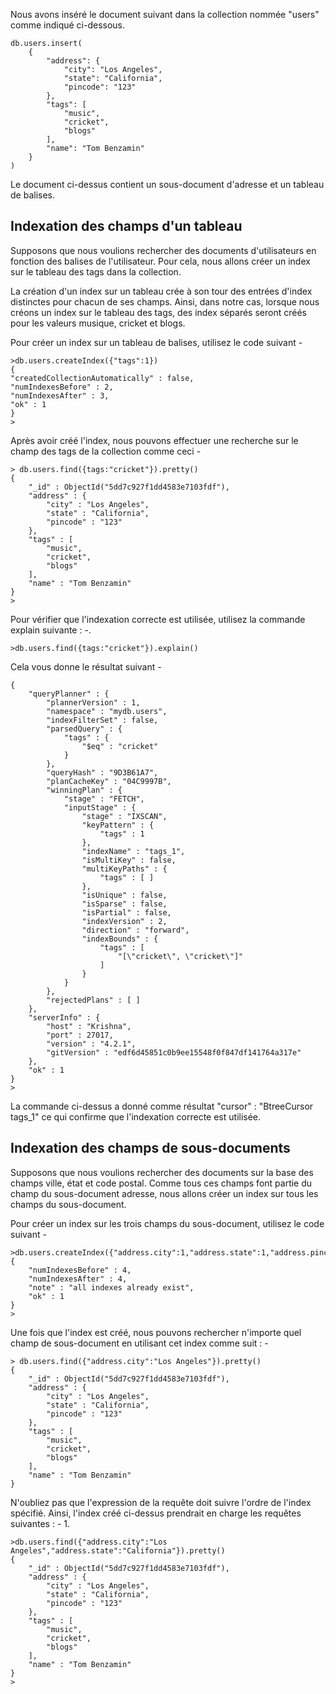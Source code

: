 Nous avons inséré le document suivant dans la collection nommée "users" comme indiqué ci-dessous.

```
db.users.insert(
	{
		"address": {
			"city": "Los Angeles",
			"state": "California",
			"pincode": "123"
		},
		"tags": [
			"music",
			"cricket",
			"blogs"
		],
		"name": "Tom Benzamin"
	}
)
```

Le document ci-dessus contient un sous-document d'adresse et un tableau de balises.

## Indexation des champs d'un tableau

Supposons que nous voulions rechercher des documents d'utilisateurs en fonction des balises de l'utilisateur. Pour cela, nous allons créer un index sur le tableau des tags dans la collection.

La création d'un index sur un tableau crée à son tour des entrées d'index distinctes pour chacun de ses champs. Ainsi, dans notre cas, lorsque nous créons un index sur le tableau des tags, des index séparés seront créés pour les valeurs musique, cricket et blogs.

Pour créer un index sur un tableau de balises, utilisez le code suivant -

```
>db.users.createIndex({"tags":1})
{
"createdCollectionAutomatically" : false,
"numIndexesBefore" : 2,
"numIndexesAfter" : 3,
"ok" : 1
}
>
```

Après avoir créé l'index, nous pouvons effectuer une recherche sur le champ des tags de la collection comme ceci -

```
> db.users.find({tags:"cricket"}).pretty()
{
	"_id" : ObjectId("5dd7c927f1dd4583e7103fdf"),
	"address" : {
		"city" : "Los Angeles",
		"state" : "California",
		"pincode" : "123"
	},
	"tags" : [
		"music",
		"cricket",
		"blogs"
	],
	"name" : "Tom Benzamin"
}
>
```

Pour vérifier que l'indexation correcte est utilisée, utilisez la commande explain suivante : -.

```
>db.users.find({tags:"cricket"}).explain()
```

Cela vous donne le résultat suivant -

```
{
	"queryPlanner" : {
		"plannerVersion" : 1,
		"namespace" : "mydb.users",
		"indexFilterSet" : false,
		"parsedQuery" : {
			"tags" : {
				"$eq" : "cricket"
			}
		},
		"queryHash" : "9D3B61A7",
		"planCacheKey" : "04C9997B",
		"winningPlan" : {
			"stage" : "FETCH",
			"inputStage" : {
				"stage" : "IXSCAN",
				"keyPattern" : {
					"tags" : 1
				},
				"indexName" : "tags_1",
				"isMultiKey" : false,
				"multiKeyPaths" : {
					"tags" : [ ]
				},
				"isUnique" : false,
				"isSparse" : false,
				"isPartial" : false,
				"indexVersion" : 2,
				"direction" : "forward",
				"indexBounds" : {
					"tags" : [
						"[\"cricket\", \"cricket\"]"
					]
				}
			}
		},
		"rejectedPlans" : [ ]
	},
	"serverInfo" : {
		"host" : "Krishna",
		"port" : 27017,
		"version" : "4.2.1",
		"gitVersion" : "edf6d45851c0b9ee15548f0f847df141764a317e"
	},
	"ok" : 1
}
>
```

La commande ci-dessus a donné comme résultat "cursor" : "BtreeCursor tags_1" ce qui confirme que l'indexation correcte est utilisée.

## Indexation des champs de sous-documents

Supposons que nous voulions rechercher des documents sur la base des champs ville, état et code postal. Comme tous ces champs font partie du champ du sous-document adresse, nous allons créer un index sur tous les champs du sous-document.

Pour créer un index sur les trois champs du sous-document, utilisez le code suivant -

```
>db.users.createIndex({"address.city":1,"address.state":1,"address.pincode":1})
{
	"numIndexesBefore" : 4,
	"numIndexesAfter" : 4,
	"note" : "all indexes already exist",
	"ok" : 1
}
>
```

Une fois que l'index est créé, nous pouvons rechercher n'importe quel champ de sous-document en utilisant cet index comme suit : -

```
> db.users.find({"address.city":"Los Angeles"}).pretty()
{
	"_id" : ObjectId("5dd7c927f1dd4583e7103fdf"),
	"address" : {
		"city" : "Los Angeles",
		"state" : "California",
		"pincode" : "123"
	},
	"tags" : [
		"music",
		"cricket",
		"blogs"
	],
	"name" : "Tom Benzamin"
} 
```

N'oubliez pas que l'expression de la requête doit suivre l'ordre de l'index spécifié. Ainsi, l'index créé ci-dessus prendrait en charge les requêtes suivantes : - 1.

```
>db.users.find({"address.city":"Los Angeles","address.state":"California"}).pretty()
{
	"_id" : ObjectId("5dd7c927f1dd4583e7103fdf"),
	"address" : {
		"city" : "Los Angeles",
		"state" : "California",
		"pincode" : "123"
	},
	"tags" : [
		"music",
		"cricket",
		"blogs"
	],
	"name" : "Tom Benzamin"
}
>
```